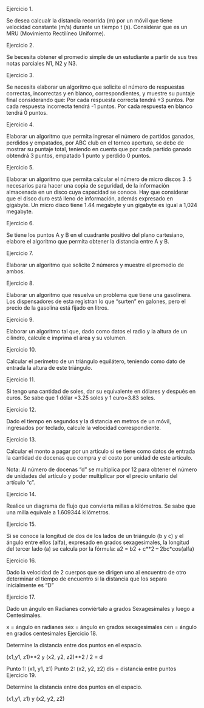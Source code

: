 Ejercicio 1.

Se desea calcualr la distancia recorrida (m) por un móvil que tiene velocidad constante (m/s) durante un tiempo t (s). Considerar que es un MRU (Movimiento Rectilíneo Uniforme).

Ejercicio 2.

Se becesita obtener el promedio simple de un estudiante a partir de sus tres notas parciales N1, N2 y N3.

Ejercicio 3.

Se necesita elaborar un algoritmo que solicite el número de respuestas correctas, incorrectas y en blanco, correspondientes, y muestre su puntaje final considerando que: Por cada respuesta correcta tendrá +3 puntos. Por cada respuesta incorrecta tendrá -1 puntos. Por cada respuesta en blanco tendrá 0 puntos.

Ejercicio 4.

Elaborar un algoritmo que permita ingresar el número de partidos ganados, perdidos y empatados, por ABC club en el torneo apertura, se debe de mostrar su puntaje total, teniendo en cuenta que por cada partido ganado obtendrá 3 puntos, empatado 1 punto y perdido 0 puntos.

Ejercicio 5.

Elaborar un algoritmo que permita calcular el número de micro discos 3 .5 necesarios para hacer una copia de seguridad, de la información almacenada en un disco cuya capacidad se conoce. Hay que considerar que el disco duro está lleno de información, además expresado en gigabyte. Un micro disco tiene 1.44 megabyte y un gigabyte es igual a 1,024 megabyte.

Ejercicio 6.

Se tiene los puntos A y B en el cuadrante positivo del plano cartesiano, elabore el algoritmo que permita obtener la distancia entre A y B.

Ejercicio 7.

Elaborar un algoritmo que solicite 2 números y muestre el promedio de ambos.

Ejercicio 8.

Elaborar un algoritmo que resuelva un problema que tiene una gasolinera. Los dispensadores de esta registran lo que “surten” en galones, pero el precio de la gasolina está fijado en litros.

Ejercicio 9.

Elaborar un algoritmo tal que, dado como datos el radio y la altura de un cilindro, calcule e imprima el área y su volumen.

Ejercicio 10.

Calcular el perímetro de un triángulo equilátero, teniendo como dato de entrada la altura de este triángulo.

Ejercicio 11.

Si tengo una cantidad de soles, dar su equivalente en dólares y después en euros. Se sabe que 1 dólar =3.25 soles y 1 euro=3.83 soles.

Ejercicio 12.

Dado el tiempo en segundos y la distancia en metros de un móvil, ingresados por teclado, calcule la velocidad correspondiente.

Ejercicio 13.

Calcular el monto a pagar por un artículo si se tiene como datos de entrada la cantidad de docenas que compra y el costo por unidad de este artículo.

Nota: Al número de docenas “d” se multiplica por 12 para obtener el número de unidades del artículo y poder multiplicar por el precio unitario del artículo “c”.

Ejercicio 14.

Realice un diagrama de flujo que convierta millas a kilómetros. Se sabe que una milla equivale a 1.609344 kilómetros.

Ejercicio 15.

Si se conoce la longitud de dos de los lados de un triángulo (b y c) y el ángulo entre ellos (alfa), expresado en grados sexagesimales, la longitud del tercer lado (a) se calcula por la fórmula: a2 = b2 + c**2 – 2bc*cos(alfa)

Ejercicio 16.

Dado la velocidad de 2 cuerpos que se dirigen uno al encuentro de otro determinar el tiempo de encuentro si la distancia que los separa inicialmente es “D”

Ejercicio 17.

Dado un ángulo en Radianes conviértalo a grados Sexagesimales y luego a Centesimales.

x = ángulo en radianes
sex = ángulo en grados sexagesimales
cen = ángulo en grados centesimales
Ejercicio 18.

Determine la distancia entre dos puntos en el espacio.

(x1,y1, z1)**2 y (x2, y2, z2)**2 / 2 = d

Punto 1: (x1, y1, z1) Punto 2: (x2, y2, z2)
dis = distancia entre puntos
Ejercicio 19.

Determine la distancia entre dos puntos en el espacio.

(x1,y1, z1) y (x2, y2, z2)